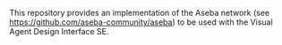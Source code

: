 This repository provides an implementation of the Aseba network (see https://github.com/aseba-community/aseba) to be used with the Visual Agent Design Interface SE.
